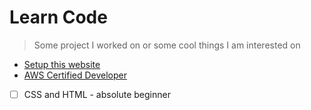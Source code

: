 # Learn Code

> Some project I worked on or some cool things I am interested on

* [Setup this website](./learn-code/website-setup.md)
* [AWS Certified Developer](./learn-code/aws-associate-developer)
* [ ] CSS and HTML - absolute beginner
